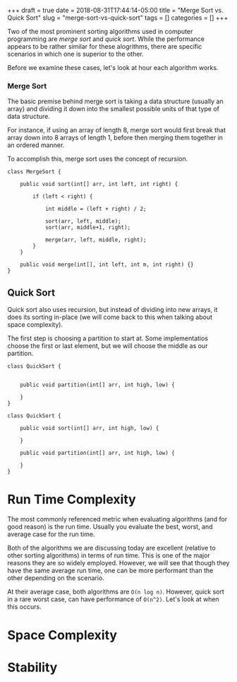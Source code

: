 +++ 
draft = true
date = 2018-08-31T17:44:14-05:00
title = "Merge Sort vs. Quick Sort"
slug = "merge-sort-vs-quick-sort" 
tags = []
categories = []
+++

Two of the most prominent sorting algorithms used in computer programming are *merge sort* and *quick sort*. While the performance appears to be rather similar for these alogrithms, there are specific scenarios in which one is superior to the other.

Before we examine these cases, let's look at hour each algorithm works.

### Merge Sort

The basic premise behind merge sort is taking a data structure (usually an array) and dividing it down into the smallest possible units of that type of data structure.

For instance, if using an array of length 8, merge sort would first break that array down into 8 arrays of length 1, before then merging them together in an ordered manner.

To accomplish this, merge sort uses the concept of recursion.

```
class MergeSort {

    public void sort(int[] arr, int left, int right) {

        if (left < right) {

            int middle = (left + right) / 2;

            sort(arr, left, middle);
            sort(arr, middle+1, right);

            merge(arr, left, middle, right);
        }
    }

    public void merge(int[], int left, int m, int right) {}
}
```

## Quick Sort

Quick sort also uses recursion, but instead of dividing into new arrays, it does its sorting in-place (we will come back to this when talking about space complexity).

The first step is choosing a partition to start at. Some implementatios choose the first or last element, but we will choose the middle as our partition.

```
class QuickSort {


    public void partition(int[] arr, int high, low) {

    }
}
```

```
class QuickSort {

    public void sort(int[] arr, int high, low) {

    }

    public void partition(int[] arr, int high, low) {

    }
}
```

# Run Time Complexity

The most commonly referenced metric when evaluating algorithms (and for good reason) is the run time. Usually you evaluate the best, worst, and average case for the run time.

Both of the algorithms we are discussing today are excellent (relative to other sorting algorithms) in terms of run time. This is one of the major reasons they are so widely employed. However, we will see that though they have the same average run time, one can be more performant than the other depending on the scenario.

At their average case, both algorithms are ```O(n log n)```. However, quick sort in a rare worst case, can have performance of ```O(n^2)```. Let's look at when this occurs.



# Space Complexity

# Stability